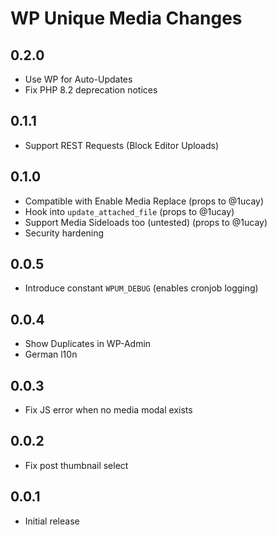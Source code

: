 WP Unique Media Changes
=======================

0.2.0
-----
 - Use WP for Auto-Updates
 - Fix PHP 8.2 deprecation notices

0.1.1
-----
 - Support REST Requests (Block Editor Uploads)

0.1.0
-----
 - Compatible with Enable Media Replace (props to @1ucay)
 - Hook into `update_attached_file` (props to @1ucay)
 - Support Media Sideloads too (untested) (props to @1ucay)
 - Security hardening

0.0.5
-----
 - Introduce constant `WPUM_DEBUG` (enables cronjob logging)

0.0.4
-----
 - Show Duplicates in WP-Admin
 - German l10n

0.0.3
-----
 - Fix JS error when no media modal exists

0.0.2
-----
 - Fix post thumbnail select

0.0.1
-----
 - Initial release

